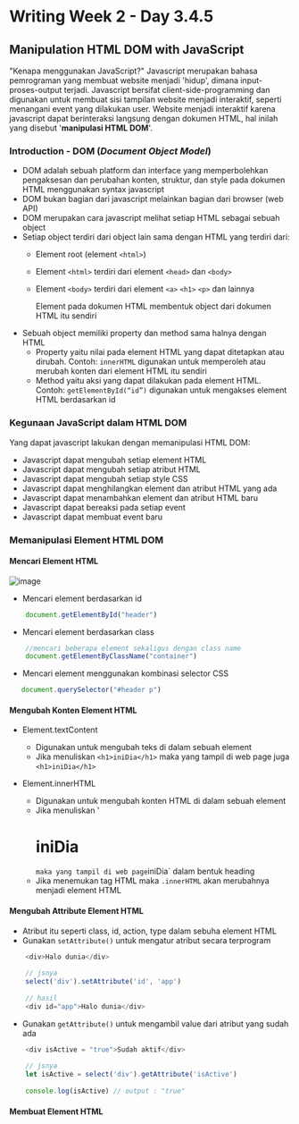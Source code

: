 # Writing Week 2 - Day 3.4.5
## Manipulation HTML DOM with JavaScript
"Kenapa menggunakan JavaScript?" Javascript merupakan bahasa pemrograman yang membuat website menjadi 'hidup', dimana input-proses-output terjadi. Javascript bersifat client-side-programming dan digunakan untuk membuat sisi tampilan website menjadi interaktif, seperti menangani event yang dilakukan user. Website menjadi interaktif karena javascript dapat berinteraksi langsung dengan dokumen HTML, hal inilah yang disebut '**manipulasi HTML DOM**'.

### Introduction - DOM (*Document Object Model*)
- DOM adalah sebuah platform dan interface yang memperbolehkan pengaksesan dan perubahan konten, struktur, dan style pada dokumen HTML menggunakan syntax javascript
- DOM bukan bagian dari javascript melainkan bagian dari browser (web API)
- DOM merupakan cara javascript melihat setiap HTML sebagai sebuah object
- Setiap object terdiri dari object lain sama dengan HTML yang terdiri dari:
  - Element root (element `<html>`)
  - Element `<html>` terdiri dari element `<head>` dan `<body>`
  - Element `<body>` terdiri dari element `<a>` `<h1>` `<p>` dan lainnya

  
    Element pada dokumen HTML membentuk object dari dokumen HTML itu sendiri
- Sebuah object memiliki property dan method sama halnya dengan HTML
  - Property yaitu nilai pada element HTML yang dapat ditetapkan atau dirubah. Contoh: `innerHTML` digunakan untuk memperoleh atau merubah konten dari element HTML itu sendiri
  - Method yaitu aksi yang dapat dilakukan pada element HTML. Contoh: `getElementById(“id”)` digunakan untuk mengakses element HTML berdasarkan id

### Kegunaan JavaScript dalam HTML DOM
Yang dapat javascript lakukan dengan memanipulasi HTML DOM:
  - Javascript dapat mengubah setiap element HTML
  - Javascript dapat mengubah setiap atribut HTML
  - Javascript dapat mengubah setiap style CSS
  - Javascript dapat menghilangkan element dan atribut HTML yang ada
  - Javascript dapat menambahkan element dan atribut HTML baru
  - Javascript dapat bereaksi pada setiap event
  - Javascript dapat membuat event baru
  
### Memanipulasi Element HTML DOM
#### Mencari Element HTML
![image](https://user-images.githubusercontent.com/85722923/193599825-d112cb2a-2e77-46f8-aa92-07b2eaae223e.png)
- Mencari element berdasarkan id
```js
    document.getElementById("header")
```

- Mencari element berdasarkan class
```js
    //mencari beberapa element sekaligus dengan class name
    document.getElementByClassName("container")
```

- Mencari element menggunakan kombinasi selector CSS
```js
   document.querySelector("#header p")
```

#### Mengubah Konten Element HTML
- Element.textContent
  - Digunakan untuk mengubah teks di dalam sebuah element
  - Jika menuliskan `<h1>iniDia</h1>` maka yang tampil di web page juga `<h1>iniDia</h1>`

- Element.innerHTML
  - Digunakan untuk mengubah konten HTML di dalam sebuah element
  - Jika menuliskan '<h1>iniDia</h1>` maka yang tampil di web page `iniDia` dalam bentuk heading
  - Jika menemukan tag HTML maka `.innerHTML` akan merubahnya menjadi element HTML

#### Mengubah Attribute Element HTML
- Atribut itu seperti class, id, action, type dalam sebuha element HTML
- Gunakan `setAttribute()` untuk mengatur atribut secara terprogram
```js
    <div>Halo dunia</div>
    
    // jsnya
    select('div').setAttribute('id', 'app')
    
    // hasil
    <div id="app">Halo dunia</div>
```
- Gunakan `getAttribute()` untuk mengambil value dari atribut yang sudah ada
```js
    <div isActive = "true">Sudah aktif</div>
    
    // jsnya
    let isActive = select('div').getAttribute('isActive')
    
    console.log(isActive) // output : "true"
```

#### Membuat Element HTML
